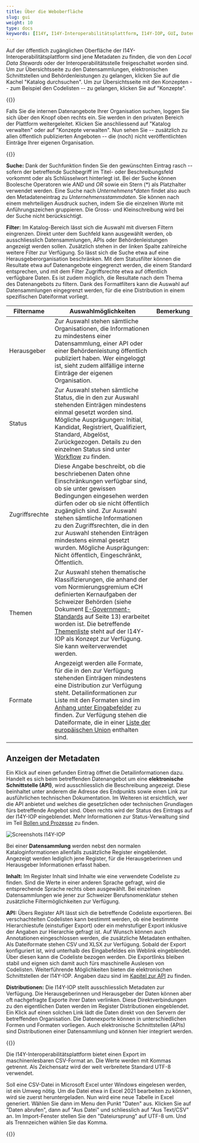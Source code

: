 ```yaml
---
title: Über die Weboberfläche
slug: gui
weight: 10
type: docs
keywords: [I14Y, I14Y-Interoperabilitätsplattform, I14Y-IOP, GUI, Daten abrufen, Datenbezug, beziehen, abrufen]
---
```


Auf der öffentlich zugänglichen Oberfläche der I14Y-Interoperabilitätsplattform sind jene Metadaten zu finden, die von den _Local Data Stewards_ oder der Interoperabilitätsstelle freigeschaltet worden sind. Um zur Übersichtsseite zu den Datensammlungen, elektronischen Schnittstellen und Behördenleistungen zu gelangen, klicken Sie auf die Kachel "Katalog durchsuchen". Um zur Übersichtsseite mit den Konzepten -- zum Beispiel den Codelisten -- zu gelangen, klicken Sie auf "Konzepte".

{{<alert title="Hier finden Sie die Einträge der eigenen Organisation" color="success">}}

Falls Sie die internen Datenangebote Ihrer Organisation suchen, loggen Sie sich über den Knopf oben rechts ein. Sie werden in den privaten Bereich der Plattform weitergeleitet. Klicken Sie anschliessend auf "Katalog verwalten" oder auf "Konzepte verwalten". Nun sehen Sie -- zusätzlich zu allen öffentlich publizierten Angeboten -- die (noch) nicht veröffentlichten Einträge Ihrer eigenen Organisation. 

{{</alert>}}

**Suche:**  Dank der Suchfunktion finden Sie den gewünschten Eintrag rasch -- sofern der betreffende Suchbegriff im Titel- oder Beschreibungsfeld vorkommt oder als Schlüsselwort hinterlegt ist. Bei der Suche können Boolesche Operatoren wie _AND_ und _OR_ sowie ein Stern (\*) als Platzhalter verwendet werden. Eine Suche nach _Unternehmens*daten_ findet also auch den Metadateneintrag zu _Unternehmensstammdaten_. Sie können nach einem mehrteiligen Ausdruck suchen, indem Sie die einzelnen Worte mit Anführungszeichen gruppieren. Die Gross- und Kleinschreibung wird bei der Suche nicht berücksichtigt. 

**Filter:** Im Katalog-Bereich lässt sich die Auswahl mit diversen Filtern eingrenzen. Direkt unter dem Suchfeld kann ausgewählt werden, ob ausschliesslich Datensammlungen, APIs oder Behördenleistungen angezeigt werden sollen. Zusätzlich stehen in der linken Spalte zahlreiche weitere Filter zur Verfügung. So lässt sich die Suche etwa auf eine Herausgeberorganisation beschränken. Mit dem Statusfilter können die Resultate etwa auf Datenangebote eingegrenzt werden, die einem Standard entsprechen, und mit dem Filter Zugriffsrechte etwa auf öffentlich verfügbare Daten. Es ist zudem möglich, die Resultate nach dem Thema des Datenangebots zu filtern. Dank des Formatfilters kann die Auswahl auf Datensammlungen eingegrenzt werden, für die eine Distribution in einem spezifischen Dateiformat vorliegt. 

| Filtername | Auswahlmöglichkeiten | Bemerkung |
| --- | --- | --- |
| Herausgeber | Zur Auswahl stehen sämtliche Organisationen, die Informationen zu mindestens einer Datensammlung, einer API oder einer Behördenleistung öffentlich publiziert haben. Wer eingeloggt ist, sieht zudem allfällige interne Einträge der eigenen Organisation. |
| Status | Zur Auswahl stehen sämtliche Status, die in den zur Auswahl stehenden Einträgen mindestens einmal gesetzt worden sind. Mögliche Ausprägungen: Initial, Kandidat, Registriert, Qualifiziert, Standard, Abgelöst, Zurückgezogen. Details zu den einzelnen Status sind unter [Workflow](/handbook/de/2_rollen_prozesse/arbeitsablauf) zu finden. |
| Zugriffsrechte | Diese Angabe beschreibt, ob die beschriebenen Daten ohne Einschränkungen verfügbar sind, ob sie unter gewissen Bedingungen eingesehen werden dürfen oder ob sie nicht öffentlich zugänglich sind. Zur Auswahl stehen sämtliche Informationen zu den Zugriffsrechten, die in den zur Auswahl stehenden Einträgen mindestens einmal gesetzt wurden. Mögliche Ausprägungen: Nicht öffentlich, Eingeschränkt, Öffentlich. |
| Themen | Zur Auswahl stehen thematische Klassifizierungen, die anhand der vom Normierungsgremium eCH definierten Kernaufgaben der Schweizer Behörden (siehe Dokument [E-Government-Standards](https://www.ech.ch/sites/default/files/dosvers/hauptdokument/BEST_d_DEF_2014-06-12_eCH-0122_V1-0_eGovCH-Grundlagen.pdf) auf Seite 13) erarbeitet worden ist. Die betreffende [Themenliste](https://www.i14y.admin.ch/de/concepts/08da58dc-4dc8-f9cb-b6f2-7d16b3fa0cde) steht auf der I14Y-IOP als Konzept zur Verfügung. Sie kann weiterverwendet werden. |
| Formate | Angezeigt werden alle Formate, für die in den zur Verfügung stehenden Einträgen mindestens eine Distribution zur Verfügung steht. Detailinformationen zur Liste mit den Formaten sind im [Anhang unter Eingabefelder](/handbook/de/6_anhang/eingabefelder) zu finden. Zur Verfügung stehen die Dateiformate, die in einer [Liste der europäischen Union](https://op.europa.eu/en/web/eu-vocabularies/dataset/-/resource?uri=http://publications.europa.eu/resource/dataset/file-type#) enthalten sind. |

## Anzeigen der Metadaten

Ein Klick auf einen gefunden Eintrag öffnet die Detailinformationen dazu. Handelt es sich beim betreffenden Datenangebot um eine __elektronische Schnittstelle (API)__, wird ausschliesslich die Beschreibung angezeigt. Diese beinhaltet unter anderem die Adresse des Endpunkts sowie einen Link zur ausführlichen technischen Dokumentation. Im Weiteren ist ersichtlich, wer die API anbietet und welches die gesetzlichen oder technischen Grundlagen fürs betreffende Angebot sind. Oben rechts wird der Status des Eintrags auf der I14Y-IOP eingeblendet. Mehr Informationen zur Status-Verwaltung sind im Teil [Rollen und Prozesse](/handbook/de/2_rollen_prozesse/arbeitsablauf) zu finden.  

![Screenshots I14Y-IOP](/img/i14y_datensatz.png) 

Bei einer __Datensammlung__ werden nebst den normalen Kataloginformationen allenfalls zusätzliche Register eingeblendet. Angezeigt werden lediglich jene Register, für die Herausgeberinnen und Herausgeber Informationen erfasst haben.

__Inhalt:__ Im Register Inhalt sind Inhalte wie eine verwendete Codeliste zu finden. Sind die Werte in einer anderen Sprache gefragt, wird die entsprechende Sprache rechts oben ausgewählt. Bei einzelnen Datensammlungen wie jener zur Schweizer Berufsnomenklatur stehen zusätzliche Filtermöglichkeiten zur Verfügung. 

__API:__ Übers Register API lässt sich die betreffende Codeliste exportieren. Bei verschachtelten Codelisten kann bestimmt werden, ob eine bestimmte Hierarchiestufe (einstufiger Export) oder ein mehrstufiger Export inklusive der Angaben zur Hierarchie gefragt ist. Auf Wunsch können auch Annotationen eingeschlossen werden, die zusätzliche Metadaten enthalten. Als Dateiformate stehen CSV und XLSX zur Verfügung. Sobald der Export konfiguriert ist, wird unterhalb des Eingabefeldes ein Weblink eingeblendet. Über diesen kann die Codeliste bezogen werden. Die Exportlinks bleiben stabil und eignen sich damit auch fürs maschinelle Auslesen von Codelisten. Weiterführende Möglichkeiten bieten die elektronischen Schnittstellen der I14Y-IOP. Angaben dazu sind im [Kapitel zur API](/handbook/de/3_metadaten_abrufen/api) zu finden. 

__Distributionen:__ Die I14Y-IOP stellt ausschliesslich Metadaten zur Verfügung. Die Herausgeberinnen und Herausgeber der Daten können aber oft nachgefragte Exporte ihrer Daten verlinken. Diese Direktverbindungen zu den eigentlichen Daten werden im Register Distributionen eingeblendet. Ein Klick auf einen solchen Link lädt die Daten direkt von den Servern der betreffenden Organisation. Die Datenexporte können in unterschiedlichen Formen und Formaten vorliegen. Auch elektronische Schnittstellen (APIs) sind Distributionen einer Datensammlung und können hier integriert werden.  

{{<alert title="So lesen Sie CSV-Daten in Microsoft Excel ein" color="success">}}

Die I14Y-Interoperabilitätsplattform bietet einen Export im maschinenlesbaren CSV-Format an. Die Werte werden mit Kommas getrennt. Als Zeichensatz wird der weit verbreitete Standard UTF-8 verwendet. 

Soll eine CSV-Datei in Microsoft Excel unter Windows eingelesen werden, ist ein Umweg nötig. Um die Datei etwa in Excel 2021 bearbeiten zu können, wird sie zuerst heruntergeladen. Nun wird eine neue Tabelle in Excel generiert. Wählen Sie dann im Menu den Punkt "Daten" aus. Klicken Sie auf "Daten abrufen", dann auf "Aus Datei" und schliesslich auf "Aus Text/CSV" an. Im Import-Fenster stellen Sie den "Dateiursprung" auf UTF-8 um. Und als Trennzeichen wählen Sie das Komma. 

{{</alert>}}